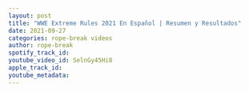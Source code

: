 ```yaml
---
layout: post
title: "WWE Extreme Rules 2021 En Español | Resumen y Resultados"
date: 2021-09-27
categories: rope-break videos
author: rope-break
spotify_track_id: 
youtube_video_id: SelnGy45Hi8
apple_track_id: 
youtube_metadata: 
---
```

